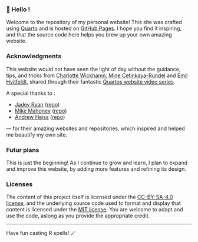 ### 🧙 Hello !

Welcome to the repository of my personal website! This site was crafted using [Quarto](https://quarto.org/) and is hosted on [GitHub Pages](https://pages.github.com/). I hope you find it inspiring, and that the source code here helps you brew up your own amazing website.

### Acknowledgments

This website would not have seen the light of day without the guidance, tips, and tricks from [Charlotte Wickhamn](https://www.cwick.co.nz/), [Mine Çetinkaya-Rundel](https://mine-cr.com/) and [Emil Hvitfeldt](https://emilhvitfeldt.com/), shared through their fantastic [Quartos website video series](https://quarto.org/docs/blog/posts/2024-12-04-websites-workshop/index.html).

A special thanks to :

-   [Jadey Ryan](https://jadeyryan.com/) ([repo](https://github.com/jadeynryan/jadey_website))
-   [Mike Mahoney](https://www.mm218.dev/) ([repo](https://github.com/mikemahoney218/mm218.dev))
-   [Andrew Heiss](https://www.andrewheiss.com/) ([repo](https://github.com/andrewheiss/ath-quarto))

— for their amazing websites and repositories, which inspired and helped me beautify my own site.

### Futur plans

This is just the beginning! As I continue to grow and learn, I plan to expand and improve this website, by adding more features and refining its design.

### Licenses

The content of this project itself is licensed under the [CC-BY-SA-4.0 license](https://choosealicense.com/licenses/cc-by-sa-4.0/), and the underlying source code used to format and display that content is licensed under the [MIT license](https://github.com/ellfran-7/ellis_website/blob/main/LICENSE). You are welcome to adapt and use the code, aslong as you provide the appropriate credit.

------------------------------------------------------------------------

Have fun casting R spells! 🪄
